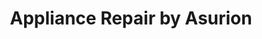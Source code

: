---
title: "Appliance Repair by Asurion"
url: /atascocita/appliance-repair-by-asurion/
shop: appliance
---
